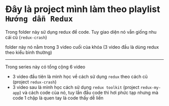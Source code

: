 # Đây là project mình làm theo playlist `Hướng dẫn Redux`

Trong folder này sử dụng redux để code. Tuy giao diện nó vẫn giống nhu cái cũ (`redux-crash`)

folder này nó nằm trong 3 video cuối của khóa (3 video đầu là dùng redux theo kiểu bình thường)

---

Trong series này có tổng cộng 6 video

- 3 video đầu tiên là mình học về cách sử dụng `redux` theo cách cũ (project `redux-crash`)
- 3 video sau là mình học cách sử dụng `redux toolkit` (project `redux-my-app`) và cách code của nó, tuy lần đầu code thì hơi phức tạp nhưng mà code 1 chập là quen tay là code thấy dễ liền
